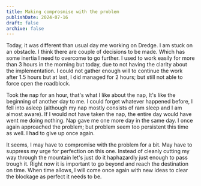 ```yaml
---
title: Making comprosmise with the problem
publishDate: 2024-07-16
draft: false
archive: false
---
```


Today, it was different than usual day me working on Dredge. I am stuck on an obstacle. I think there are couple of decisions to be made. Which has some inertia I need to overcome to go further. I used to work easily for more than 3 hours in the morning but today, due to not having the clarity about the implementation. I could not gather enough will to continue the work after 1.5 hours but at last, I did managed for 2 hours; but still not able to force open the roadblock. 

Took the nap for an hour, that's what I like about the nap, It's like the beginning of another day to me. I could forget whatever happened before, I fell into asleep (although my nap mostly consists of ram sleep and I am almost aware). If I would not have taken the nap, the entire day would have went me doing nothing. Nap gave me one more day in the same day. I once again approached the problem; but problem seem too persistent this time as well. I had to give up once again. 

It seems, I may have to compromise with the problem for a bit. May have to suppress my urge for perfection on this one. Instead of cleanly cutting my way through the mountain let's just do it haphazardly just enough to pass trough it. Right now it is important to go beyond and reach the destination on time. When time allows, I will come once again with new ideas to clear the blockage as perfect it needs to be. 
